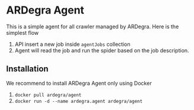 # ARDegra Agent

This is a simple agent for all crawler managed by ARDegra. Here is the simplest flow

  1. API insert a new job inside `agentJobs` collection
  2. Agent will read the job and run the spider based on the job description.

## Installation
We recommend to install ARDegra Agent only using Docker
  1. `docker pull ardegra/agent`
  2. `docker run -d --name ardegra.agent ardegra/agent`